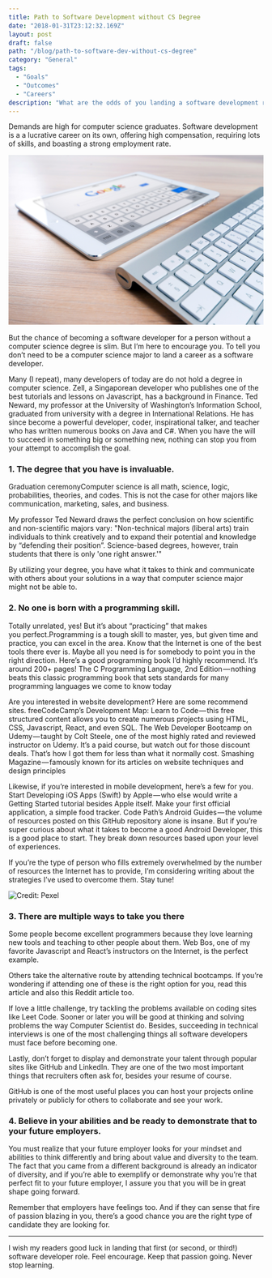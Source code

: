```yaml
---
title: Path to Software Development without CS Degree
date: "2018-01-31T23:12:32.169Z"
layout: post
draft: false
path: "/blog/path-to-software-dev-without-cs-degree"
category: "General"
tags:
  - "Goals"
  - "Outcomes"
  - "Careers"
description: "What are the odds of you landing a software development role if you don't have a Computer Science background/degree? 50-50? None? It doesn't matter! I've found some of the reasons why those without CS degree can become successful developers too."
---
```


Demands are high for computer science graduates. Software development is a a lucrative career on its own, offering high compensation, requiring lots of skills, and boasting a strong employment rate.

![Credit: Pexel](keyboard.jpeg)

But the chance of becoming a software developer for a person without a computer science degree is slim. But I’m here to encourage you. To tell you don’t need to be a computer science major to land a career as a software developer.

Many (I repeat), many developers of today are do not hold a degree in computer science. Zell, a Singaporean developer who publishes one of the best tutorials and lessons on Javascript, has a background in Finance. Ted Neward, my professor at the University of Washington’s Information School, graduated from university with a degree in International Relations. He has since become a powerful developer, coder, inspirational talker, and teacher who has written numerous books on Java and C#.
When you have the will to succeed in something big or something new, nothing can stop you from your attempt to accomplish the goal.

### 1. The degree that you have is invaluable.

Graduation ceremonyComputer science is all math, science, logic, probabilities, theories, and codes. This is not the case for other majors like communication, marketing, sales, and business. 

My professor Ted Neward draws the perfect conclusion on how scientific and non-scientific majors vary: "Non-technical majors (liberal arts) train individuals to think creatively and to expand their potential and knowledge by “defending their position”. Science-based degrees, however, train students that there is only 'one right answer.'"

By utilizing your degree, you have what it takes to think and communicate with others about your solutions in a way that computer science major might not be able to.

### 2. No one is born with a programming skill.

Totally unrelated, yes! But it’s about “practicing” that makes you perfect.Programming is a tough skill to master, yes, but given time and practice, you can excel in the area. Know that the Internet is one of the best tools there ever is. Maybe all you need is for somebody to point you in the right direction.
Here’s a good programming book I’d highly recommend. It’s around 200+ pages!
The C Programming Language, 2nd Edition — nothing beats this classic programming book that sets standards for many programming languages we come to know today

Are you interested in website development? Here are some recommend sites.
freeCodeCamp’s Development Map: Learn to Code — this free structured content allows you to create numerous projects using HTML, CSS, Javascript, React, and even SQL.
The Web Developer Bootcamp on Udemy — taught by Colt Steele, one of the most highly rated and reviewed instructor on Udemy. It’s a paid course, but watch out for those discount deals. That’s how I got them for less than what it normally cost.
Smashing Magazine — famously known for its articles on website techniques and design principles

Likewise, if you’re interested in mobile development, here’s a few for you.
Start Developing iOS Apps (Swift) by Apple — who else would write a Getting Started tutorial besides Apple itself. Make your first official application, a simple food tracker.
Code Path’s Android Guides — the volume of resources posted on this GitHub repository alone is insane. But if you’re super curious about what it takes to become a good Android Developer, this is a good place to start. They break down resources based upon your level of experiences.

If you’re the type of person who fills extremely overwhelmed by the number of resources the Internet has to provide, I’m considering writing about the strategies I’ve used to overcome them. Stay tune!

![Credit: Pexel](map.jpeg)

### 3. There are multiple ways to take you there

Some people become excellent programmers because they love learning new tools and teaching to other people about them. Web Bos, one of my favorite Javascript and React’s instructors on the Internet, is the perfect example.

Others take the alternative route by attending technical bootcamps. If you’re wondering if attending one of these is the right option for you, read this article and also this Reddit article too.

If love a little challenge, try tackling the problems available on coding sites like Leet Code. Sooner or later you will be good at thinking and solving problems the way Computer Scientist do. Besides, succeeding in technical interviews is one of the most challenging things all software developers must face before becoming one.

Lastly, don’t forget to display and demonstrate your talent through popular sites like GitHub and LinkedIn. They are one of the two most important things that recruiters often ask for, besides your resume of course.

GitHub is one of the most useful places you can host your projects online privately or publicly for others to collaborate and see your work.

### 4. Believe in your abilities and be ready to demonstrate that to your future employers.

You must realize that your future employer looks for your mindset and abilities to think differently and bring about value and diversity to the team. The fact that you came from a different background is already an indicator of diversity, and if you’re able to exemplify or demonstrate why you’re that perfect fit to your future employer, I assure you that you will be in great shape going forward.

Remember that employers have feelings too. And if they can sense that fire of passion blazing in you, there’s a good chance you are the right type of candidate they are looking for.

---

I wish my readers good luck in landing that first (or second, or third!) software developer role. Feel encourage. Keep that passion going. Never stop learning. 